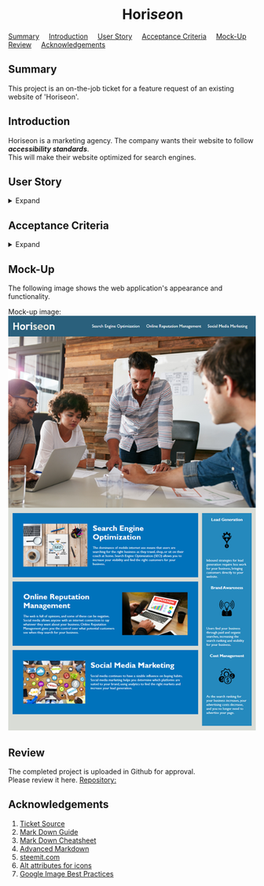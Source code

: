 # &nbsp; &nbsp; &nbsp; &nbsp; &nbsp; &nbsp; &nbsp; &nbsp; &nbsp; &nbsp; &nbsp; &nbsp; &nbsp; &nbsp; &nbsp; &nbsp; &nbsp; &nbsp;Hori*seo*n  

[Summary](#Summary) &nbsp; &nbsp; [Introduction](#Introduction) &nbsp; &nbsp; [User Story](#User-Story) &nbsp; &nbsp; [Acceptance Criteria](#Acceptance-Criteria) &nbsp; &nbsp; [Mock-Up](#Mock-up) &nbsp; &nbsp; [Review](#Review) &nbsp; &nbsp; [Acknowledgements](#Acknowledgements)  

## Summary 
This project is an on-the-job ticket for a feature request of an existing website of 'Horiseon'.

## Introduction
Horiseon is a marketing agency. The company wants their website to follow ***accessibility standards***.  
This will make their website optimized for search engines.

## User Story
<details>
<summary>Expand</summary>  

    AS A marketing agency
    I WANT a codebase that follows accessibility standards
    SO THAT our own site is optimized for search engines 
</details>

## Acceptance Criteria
<details>
<summary>Expand</summary>

    GIVEN a webpage meets accessibility standards
    WHEN I view the source code
    THEN I find semantic HTML elements
    WHEN I view the structure of the HTML elements
    THEN I find that the elements follow a logical structure independent of styling and positioning
    WHEN I view the image elements
    THEN I find accessible alt attributes
    WHEN I view the heading attributes
    THEN they fall in sequential order
    WHEN I view the title element
    THEN I find a concise, descriptive title
</details>

## Mock-Up
The following image shows the web application's appearance and functionality.

Mock-up image: ![Mock-up image](/assets/images/mock-up.png "Mock-up image")

## Review
The completed project is uploaded in Github for approval.  
Please review it here. [Repository:](https://rosefrancis-tech.github.io/hori-seo-n/ "https://rosefrancis-tech.github.io/hori-seo-n/")

## Acknowledgements
1. [Ticket Source](https://courses.bootcampspot.com/courses/484/assignments/7224?module_item_id=111994 "courses.bootcamp.com")
2. [Mark Down Guide](https://www.markdownguide.org "markdownorg.com")
3. [Mark Down Cheatsheet](https://github.com/adam-p/markdown-here/wiki/Markdown-Cheatsheet "Github")
4. [Advanced Markdown](https://github.com/DavidWells/advanced-markdown/blob/master/README.md "Github")
5. [steemit.com](https://steemit.com/markdown/@jamesanto/how-to-add-multiple-spaces-between-texts-in-markdown)
6. [Alt attributes for icons](https://dev.to/nadiarasul/do-icons-need-alt-attributes-5g52#:~:text=If%20an%20icon%20is%20added,%3Cimg%20src%3D%22icon.)
7. [Google Image Best Practices](https://developers.google.com/search/docs/advanced/guidelines/google-images?hl=en&visit_id=637427119836065408-1354604991&rd=1)
